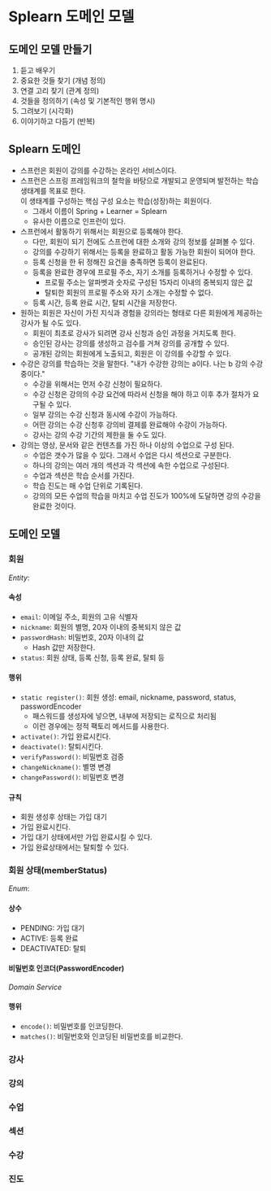 # Splearn 도메인 모델

## 도메인 모델 만들기
1. 듣고 배우기
2. 중요한 것들 찾기 (개념 정의)
3. 연결 고리 찾기 (관계 정의)
4. 것들을 정의하기 (속성 및 기본적인 행위 명시)
5. 그려보기 (시각화)
6. 이야기하고 다듬기 (반복)

## Splearn 도메인
- 스프런은 회원이 강의를 수강하는 온라인 서비스이다.
- 스프런은 스프링 프레임워크의 철학을 바탕으로 개발되고 운영되며 발전하는 학습 생태계를 목표로 한다.  
  이 생태계를 구성하는 핵심 구성 요소는 학습(성장)하는 회원이다.
    - 그래서 이름이 Spring + Learner = Splearn
    - 유사한 이름으로 인프런이 있다.
- 스프런에서 활동하기 위해서는 회원으로 등록해야 한다.
    - 다만, 회원이 되기 전에도 스프런에 대한 소개와 강의 정보를 살펴볼 수 있다.
    - 강의를 수강하기 위해서는 등록을 완료하고 활동 가능한 회원이 되어야 한다.
    - 등록 신청을 한 뒤 정해진 요건을 충족하면 등록이 완료된다.
    - 등록을 완료한 경우에 프로필 주소, 자기 소개를 등록하거나 수정할 수 있다.
        - 프로필 주소는 알파벳과 숫자로 구성된 15자리 이내의 중복되지 않은 값
        - 탈퇴한 회원의 프로필 주소와 자기 소개는 수정할 수 없다.
    - 등록 시간, 등록 완료 시간, 탈퇴 시간을 저장한다.
- 원하는 회원은 자신이 가진 지식과 경험을 강의라는 형태로 다른 회원에게 제공하는 강사가 될 수도 있다.
    - 회원이 최초로 강사가 되려면 강사 신청과 승인 과정을 거치도록 한다.
    - 승인된 강사는 강의를 생성하고 검수를 거쳐 강의를 공개할 수 있다.
    - 공개된 강의는 회원에게 노출되고, 회원은 이 강의를 수강할 수 있다.
- 수강은 강의를 학습하는 것을 말한다. "내가 수강한 강의는 a이다. 나는 b 강의 수강중이다."
    - 수강을 위해서는 먼저 수강 신청이 필요하다.
    - 수강 신청은 강의의 수강 요건에 따라서 신청을 해야 하고 이후 추가 절차가 요구될 수 있다.
    - 일부 강의는 수강 신청과 동시에 수강이 가능하다.
    - 어떤 강의는 수강 신청후 강의비 결제를 완료해야 수강이 가능하다.
    - 강사는 강의 수강 기간의 제한을 둘 수도 있다.
- 강의는 영상, 문서와 같은 컨텐츠를 가진 하나 이상의 수업으로 구성 된다.
    - 수업은 갯수가 많을 수 있다. 그래서 수업은 다시 섹션으로 구분한다.
    - 하나의 강의는 여러 개의 섹션과 각 섹션에 속한 수업으로 구성된다.
    - 수업과 섹션은 학습 순서를 가진다.
    - 학습 진도는 매 수업 단위로 기록된다.
    - 강의의 모든 수업의 학습을 마치고 수업 진도가 100%에 도달하면 강의 수강을 완료한 것이다.

## 도메인 모델

### 회원
_Entity_:
#### 속성
- `email`: 이메일 주소, 회원의 고유 식별자
- `nickname`: 회원의 별명, 20자 이내의 중복되지 않은 값
- `passwordHash`: 비밀번호, 20자 이내의 값
  - Hash 값만 저장한다.
- `status`: 회원 상태, 등록 신청, 등록 완료, 탈퇴 등

#### 행위

- `static register()`: 회원 생성: email, nickname, password, status,
passwordEncoder
   - 패스워드를 생성자에 넣으면, 내부에 저장되는 로직으로 처리됨
   - 이런 경우에는 정적 팩토리 메서드를 사용한다.
- `activate()`: 가입 완료시킨다.
- `deactivate()`: 탈퇴시킨다.
- `verifyPassword()`: 비밀번호 검증
- `changeNickname()`: 별명 변경
- `changePassword()`: 비밀번호 변경 
#### 규칙
- 회원 생성후 상태는 가입 대기
- 가입 완료시킨다.
- 가입 대기 상태에서만 가입 완료시킬 수 있다.
- 가입 완료상태에서는 탈퇴할 수 있다.

### 회원 상태(memberStatus)
_Enum_:
#### 상수
- PENDING: 가입 대기
- ACTIVE: 등록 완료
- DEACTIVATED: 탈퇴

#### 비밀번호 인코더(PasswordEncoder)
_Domain Service_
#### 행위
- `encode()`: 비밀번호를 인코딩한다.
- `matches()`: 비밀번호와 인코딩된 비밀번호를 비교한다.

### 강사

### 강의

### 수업

### 섹션

### 수강

### 진도